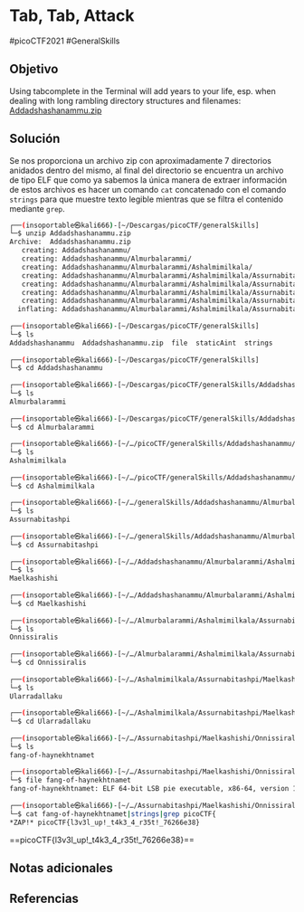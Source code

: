 # Tab, Tab, Attack
#picoCTF2021 #GeneralSkills 
## Objetivo
Using tabcomplete in the Terminal will add years to your life, esp. when dealing with long rambling directory structures and filenames: [Addadshashanammu.zip](https://mercury.picoctf.net/static/fe16c756149cfa85f23e73cd9dbd6a25/Addadshashanammu.zip)
## Solución
Se nos proporciona un archivo zip con aproximadamente 7 directorios anidados dentro del mismo, al final del directorio se encuentra un archivo de tipo ELF que como ya sabemos la única manera de extraer información de estos archivos es hacer un comando `cat` concatenado con el comando `strings` para que muestre texto legible mientras que se filtra el contenido mediante `grep`.

```bash
┌──(insoportable㉿kali666)-[~/Descargas/picoCTF/generalSkills]
└─$ unzip Addadshashanammu.zip 
Archive:  Addadshashanammu.zip
   creating: Addadshashanammu/
   creating: Addadshashanammu/Almurbalarammi/
   creating: Addadshashanammu/Almurbalarammi/Ashalmimilkala/
   creating: Addadshashanammu/Almurbalarammi/Ashalmimilkala/Assurnabitashpi/
   creating: Addadshashanammu/Almurbalarammi/Ashalmimilkala/Assurnabitashpi/Maelkashishi/
   creating: Addadshashanammu/Almurbalarammi/Ashalmimilkala/Assurnabitashpi/Maelkashishi/Onnissiralis/
   creating: Addadshashanammu/Almurbalarammi/Ashalmimilkala/Assurnabitashpi/Maelkashishi/Onnissiralis/Ularradallaku/
  inflating: Addadshashanammu/Almurbalarammi/Ashalmimilkala/Assurnabitashpi/Maelkashishi/Onnissiralis/Ularradallaku/fang-of-haynekhtnamet  
                                                                                  
┌──(insoportable㉿kali666)-[~/Descargas/picoCTF/generalSkills]
└─$ ls
Addadshashanammu  Addadshashanammu.zip  file  staticAint  strings
                                                                                  
┌──(insoportable㉿kali666)-[~/Descargas/picoCTF/generalSkills]
└─$ cd Addadshashanammu 
                                                                                  
┌──(insoportable㉿kali666)-[~/Descargas/picoCTF/generalSkills/Addadshashanammu]
└─$ ls
Almurbalarammi
                                                                                  
┌──(insoportable㉿kali666)-[~/Descargas/picoCTF/generalSkills/Addadshashanammu]
└─$ cd Almurbalarammi  
                                                                                  
┌──(insoportable㉿kali666)-[~/…/picoCTF/generalSkills/Addadshashanammu/Almurbalarammi]
└─$ ls
Ashalmimilkala
                                                                                  
┌──(insoportable㉿kali666)-[~/…/picoCTF/generalSkills/Addadshashanammu/Almurbalarammi]
└─$ cd Ashalmimilkala 
                                                                                  
┌──(insoportable㉿kali666)-[~/…/generalSkills/Addadshashanammu/Almurbalarammi/Ashalmimilkala]
└─$ ls
Assurnabitashpi
                                                                                  
┌──(insoportable㉿kali666)-[~/…/generalSkills/Addadshashanammu/Almurbalarammi/Ashalmimilkala]
└─$ cd Assurnabitashpi 
                                                                                  
┌──(insoportable㉿kali666)-[~/…/Addadshashanammu/Almurbalarammi/Ashalmimilkala/Assurnabitashpi]
└─$ ls
Maelkashishi
                                                                                  
┌──(insoportable㉿kali666)-[~/…/Addadshashanammu/Almurbalarammi/Ashalmimilkala/Assurnabitashpi]
└─$ cd Maelkashishi   
                                                                                  
┌──(insoportable㉿kali666)-[~/…/Almurbalarammi/Ashalmimilkala/Assurnabitashpi/Maelkashishi]
└─$ ls
Onnissiralis
                                                                                  
┌──(insoportable㉿kali666)-[~/…/Almurbalarammi/Ashalmimilkala/Assurnabitashpi/Maelkashishi]
└─$ cd Onnissiralis 
                                                                                  
┌──(insoportable㉿kali666)-[~/…/Ashalmimilkala/Assurnabitashpi/Maelkashishi/Onnissiralis]
└─$ ls
Ularradallaku
                                                                                  
┌──(insoportable㉿kali666)-[~/…/Ashalmimilkala/Assurnabitashpi/Maelkashishi/Onnissiralis]
└─$ cd Ularradallaku 
                                                                                  
┌──(insoportable㉿kali666)-[~/…/Assurnabitashpi/Maelkashishi/Onnissiralis/Ularradallaku]
└─$ ls
fang-of-haynekhtnamet
                                                                                  
┌──(insoportable㉿kali666)-[~/…/Assurnabitashpi/Maelkashishi/Onnissiralis/Ularradallaku]
└─$ file fang-of-haynekhtnamet 
fang-of-haynekhtnamet: ELF 64-bit LSB pie executable, x86-64, version 1 (SYSV), dynamically linked, interpreter /lib64/ld-linux-x86-64.so.2, for GNU/Linux 3.2.0, BuildID[sha1]=5fffe70019957f0a27a70bb886b2cfb9f9b21d6e, not stripped
                                                                                  
┌──(insoportable㉿kali666)-[~/…/Assurnabitashpi/Maelkashishi/Onnissiralis/Ularradallaku]
└─$ cat fang-of-haynekhtnamet|strings|grep picoCTF{
*ZAP!* picoCTF{l3v3l_up!_t4k3_4_r35t!_76266e38}

```

==picoCTF{l3v3l_up!_t4k3_4_r35t!_76266e38}==

## Notas adicionales

## Referencias